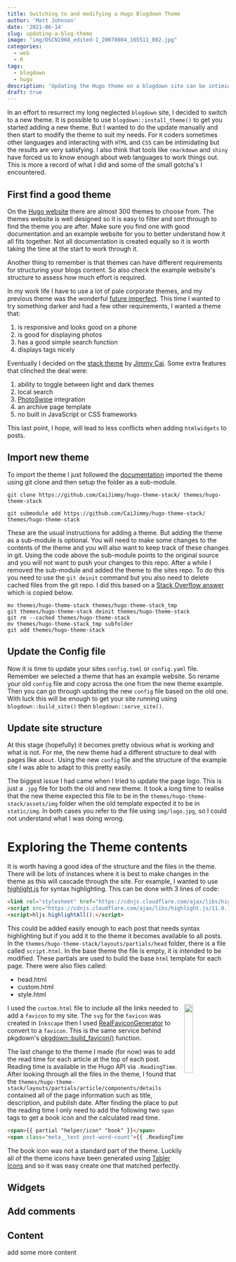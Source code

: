 ```yaml
---
title: Switching to and modifying a Hugo Blogdown Theme
author: 'Matt Johnson'
date: '2021-06-14'
slug: updating-a-blog-theme
image: "img/DSCN1968_edited-1_20070804_165511_002.jpg"
categories:
  - web
  - R
tags:
  - blogdown
  - hugo
description: 'Updating the Hugo theme on a blogdown site can be intimidating, the trick is to pick a theme with good documentation and an example site. Then you can use the example site to work out how to adjust the theme to your needs'
draft: true
---
```


In an effort to resurrect my long neglected `blogdown` site, I decided to switch to a new theme. It is possible to use `blogdown::install_theme()` to get you started adding a new theme. But I wanted to do the update manually and then start to modify the theme to suit my needs. For `R` coders sometimes other languages and interacting with `HTML` and `CSS` can be intimidating but the results are very satisfying. I also think that tools like `rmarkdown` and `shiny` have forced us to know enough about web languages to work things out. This is more a record of what I did and some of the small gotcha's I encountered.


## First find a good theme 

On the [Hugo website](https://themes.gohugo.io/) there are almost 300 themes to choose from. The themes website is well designed so it is easy to filter and sort through to find the theme you are after. Make sure you find one with good documentation and an example website for you to better understand how it all fits together. Not all documentation is created equally so it is worth taking the time at the start to work through it. 

Another thing to remember is that themes can have different requirements for structuring your blogs content. So also check the example website's structure to assess how much effort is required. 

In my work life I have to use a lot of pale corporate themes, and my previous theme was the wonderful [future imperfect](https://themes.gohugo.io/future-imperfect/). This time I wanted to try something darker and had a few other requirements, I wanted a theme that:

1. is responsive and looks good on a phone
2. is good for displaying photos
3. has a good simple search function
4. displays tags nicely

Eventually I decided on the [stack theme](https://themes.gohugo.io/hugo-theme-stack/) by [Jimmy Cai](https://jimmycai.com/). Some extra features that clinched the deal were:

1. ability to toggle between light and dark themes
2. local search
3. [PhotoSwipe](https://photoswipe.com/) integration
4. an archive page template
5. no built in JavaScript or CSS frameworks

This last point, I hope, will lead to less conflicts when adding `htmlwidgets` to posts.


## Import new theme 

To import the theme I just followed the [documentation](https://docs.stack.jimmycai.com/getting-started) imported the theme using git clone and then setup the folder as a sub-module.

```console
git clone https://github.com/CaiJimmy/hugo-theme-stack/ themes/hugo-theme-stack

git submodule add https://github.com/CaiJimmy/hugo-theme-stack/ themes/hugo-theme-stack
```

These are the usual instructions for adding a theme. But adding the theme as a sub-module is optional. You will need to make some changes to the contents of the theme and you will also want to keep track of these changes in git. Using the code above the sub-module points to the original source and you will not want to push your changes to this repo. After a while I removed the sub-module and added the theme to the sites repo. To do this you need to use the `git deinit` command but you also need to delete cached files from the git repo. I did this based on a [Stack Overflow answer](https://stackoverflow.com/a/26752628/1498485) which is copied below.

```console
mv themes/hugo-theme-stack themes/hugo-theme-stack_tmp
git themes/hugo-theme-stack deinit themes/hugo-theme-stack
git rm --cached themes/hugo-theme-stack
mv themes/hugo-theme-stack_tmp subfolder
git add themes/hugo-theme-stack
```


## Update the Config file

Now it is time to update your sites `config.toml` or `config.yaml` file. Remember we selected a theme that has an example website. So rename your old `config` file and copy across the one from the new theme example. Then you can go through updating the new `config` file based on the old one. With luck this will be enough to get your site running using `blogdown::build_site()` then `blogdown::serve_site()`. 


## Update site structure 

At this stage (hopefully) it becomes pretty obvious what is working and what is not. For me, the new theme had a different structure to deal with pages like `about`. Using the new `config` file and the structure of the example site I was able to adapt to this pretty easily.

The biggest issue I had came when I tried to update the page logo. This is just a `.jpg` file for both the old and new theme. It took a long time to realise that the new theme expected this file to be in the `themes/hugo-theme-stack/assets/img` folder when the old template expected it to be in `static/img`. In both cases you refer to the file using `img/logo.jpg`, so I could not understand what I was doing wrong.


# Exploring the Theme contents

It is worth having a good idea of the structure and the files in the theme. There will be lots of instances where it is best to make changes in the theme as this will cascade through the site. For example, I wanted to use [highlight.js](https://highlightjs.org/) for syntax highlighting. This can be done with 3 lines of code:

```html
<link rel="stylesheet" href="https://cdnjs.cloudflare.com/ajax/libs/highlight.js/11.0.1/styles/a11y-dark.min.css">
<script src="https://cdnjs.cloudflare.com/ajax/libs/highlight.js/11.0.1/highlight.min.js"></script>
<script>hljs.highlightAll();</script>
```

This could be added easily enough to each post that needs syntax highlighting but if you add it to the theme it becomes available to all posts. In the `themes/hugo-theme-stack/layouts/partials/head` folder, there is a file called `script.html`. In the base theme the file is empty, it is intended to be modified. These partials are used to build the base `html` template for each page. There were also files called:

  * head.html
  * custom.html
  * style.html
  
<style>
.right {
  display: block;
  float: right;
  width: 20%;
}
</style>

<img class = "right" src="../../fav2/favicon.svg"/>

I used the `custom.html` file to include all the links needed to add a `favicon` to my site. The `svg` for the `favicon` was created in `Inkscape` then I used [RealFaviconGenerator](https://realfavicongenerator.net/) to convert to a `favicon`. This is the same service behind pkgdown's [pkgdown::build_favicon()](https://pkgdown.r-lib.org/reference/build_favicons.html) function.

The last change to the theme I made (for now) was to add the read time for each article at the top of each post. Reading time is available in the Hugo API via `.ReadingTime`. After looking through all the files in the theme, I found that the `themes/hugo-theme-stack/layouts/partials/article/components/details` contained all of the page information such as title, description, and publish date. After finding the place to put the reading time I only need to add the following two `span` tags to get a book icon and the calculated read time.

```html
<span>{{ partial "helper/icon" "book" }}</span>
<span class="meta__text post-word-count">{{ .ReadingTime }} min read</span>
```

The book icon was not a standard part of the theme. Luckily all of the theme icons have been generated using [Tabler Icons](https://tablericons.com/) and so it was easy create one that matched perfectly.



## Widgets






## Add comments



## Content

add some more content


